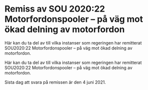 # Remiss av SOU 2020:22 Motorfordonspooler – på väg mot ökad delning av motorfordon

Här kan du ta del av till vilka instanser som regeringen har remitterat SOU2020:22 Motorfordonspooler – på väg mot ökad delning av motorfordon.

Här kan du ta del av till vilka instanser som regeringen har remitterat SOU2020:22 Motorfordonspooler – på väg mot ökad delning av motorfordon.

Sista dag att svara på remissen är den 4 juni 2021.
